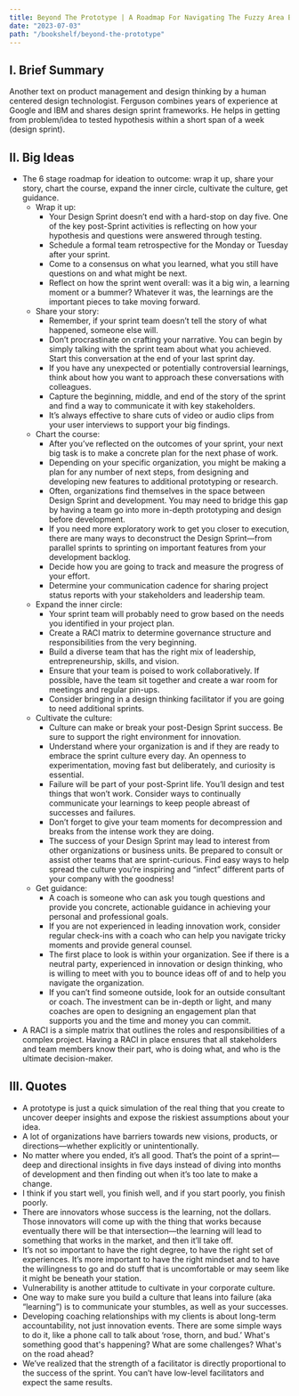 ```yaml
---
title: Beyond The Prototype | A Roadmap For Navigating The Fuzzy Area Between Ideas And Outcomes by Douglas Ferguson
date: "2023-07-03"
path: "/bookshelf/beyond-the-prototype"
---
```

## I. Brief Summary
Another text on product management and design thinking by a human centered design technologist. Ferguson combines years of experience at Google and IBM and shares design sprint frameworks. He helps in getting from problem/idea to tested hypothesis within a short span of a week (design sprint).

## II. Big Ideas
- The 6 stage roadmap for ideation to outcome: wrap it up, share your story, chart the course, expand the inner circle, cultivate the culture, get guidance.
    - Wrap it up:
        - Your Design Sprint doesn’t end with a hard-stop on day five. One of the key post-Sprint activities is reflecting on how your hypothesis and questions were answered through testing.
        - Schedule a formal team retrospective for the Monday or Tuesday after your sprint. 
        - Come to a consensus on what you learned, what you still have questions on and what might be next. 
        - Reflect on how the sprint went overall: was it a big win, a learning moment or a bummer? Whatever it was, the learnings are the important pieces to take moving forward. 
    - Share your story:
        - Remember, if your sprint team doesn’t tell the story of what happened, someone else will.
        - Don’t procrastinate on crafting your narrative. You can begin by simply talking with the sprint team about what you achieved. Start this conversation at the end of your last sprint day.
        - If you have any unexpected or potentially controversial learnings, think about how you want to approach these conversations with colleagues.
        - Capture the beginning, middle, and end of the story of the sprint and find a way to communicate it with key stakeholders.
        - It’s always effective to share cuts of video or audio clips from your user interviews to support your big findings. 
    - Chart the course:
        - After you’ve reflected on the outcomes of your sprint, your next big task is to make a concrete plan for the next phase of work.
        - Depending on your specific organization, you might be making a plan for any number of next steps, from designing and developing new features to additional prototyping or research.
        - Often, organizations find themselves in the space between Design Sprint and development. You may need to bridge this gap by having a team go into more in-depth prototyping and design before development.
        - If you need more exploratory work to get you closer to execution, there are many ways to deconstruct the Design Sprint—from parallel sprints to sprinting on important features from your development backlog.
        - Decide how you are going to track and measure the progress of your effort.
        - Determine your communication cadence for sharing project status reports with your stakeholders and leadership team.
    - Expand the inner circle:
        - Your sprint team will probably need to grow based on the needs you identified in your project plan.
        - Create a RACI matrix to determine governance structure and responsibilities from the very beginning.
        - Build a diverse team that has the right mix of leadership, entrepreneurship, skills, and vision.
        - Ensure that your team is poised to work collaboratively. If possible, have the team sit together and create a war room for meetings and regular pin-ups.
        - Consider bringing in a design thinking facilitator if you are going to need additional sprints.
    - Cultivate the culture:
        - Culture can make or break your post-Design Sprint success. Be sure to support the right environment for innovation.
        - Understand where your organization is and if they are ready to embrace the sprint culture every day. An openness to experimentation, moving fast but deliberately, and curiosity is essential.
        - Failure will be part of your post-Sprint life. You’ll design and test things that won’t work. Consider ways to continually communicate your learnings to keep people abreast of successes and failures.
        - Don’t forget to give your team moments for decompression and breaks from the intense work they are doing.
        - The success of your Design Sprint may lead to interest from other organizations or business units. Be prepared to consult or assist other teams that are sprint-curious. Find easy ways to help spread the culture you’re inspiring and “infect” different parts of your company with the goodness!
    - Get guidance:
        - A coach is someone who can ask you tough questions and provide you concrete, actionable guidance in achieving your personal and professional goals.
        - If you are not experienced in leading innovation work, consider regular check-ins with a coach who can help you navigate tricky moments and provide general counsel.
        - The first place to look is within your organization. See if there is a neutral party, experienced in innovation or design thinking, who is willing to meet with you to bounce ideas off of and to help you navigate the organization.
        - If you can’t find someone outside, look for an outside consultant or coach. The investment can be in-depth or light, and many coaches are open to designing an engagement plan that supports you and the time and money you can commit. 
- A RACI is a simple matrix that outlines the roles and responsibilities of a complex project. Having a RACI in place ensures that all stakeholders and team members know their part, who is doing what, and who is the ultimate decision-maker. 

## III. Quotes
- A prototype is just a quick simulation of the real thing that you create to uncover deeper insights and expose the riskiest assumptions about your idea. 
- A lot of organizations have barriers towards new visions, products, or directions—whether explicitly or unintentionally.
- No matter where you ended, it’s all good. That’s the point of a sprint—deep and directional insights in five days instead of diving into months of development and then finding out when it’s too late to make a change.
- I think if you start well, you finish well, and if you start poorly, you finish poorly.
- There are innovators whose success is the learning, not the dollars. Those innovators will come up with the thing that works because eventually there will be that intersection—the learning will lead to something that works in the market, and then it’ll take off.
- It’s not so important to have the right degree, to have the right set of experiences. It’s more important to have the right mindset and to have the willingness to go and do stuff that is uncomfortable or may seem like it might be beneath your station.
- Vulnerability is another attitude to cultivate in your corporate culture.
- One way to make sure you build a culture that leans into failure (aka “learning”) is to communicate your stumbles, as well as your successes.
- Developing coaching relationships with my clients is about long-term accountability, not just innovation events. There are some simple ways to do it, like a phone call to talk about ‘rose, thorn, and bud.’ What's something good that's happening? What are some challenges? What's on the road ahead?
- We’ve realized that the strength of a facilitator is directly proportional to the success of the sprint. You can’t have low-level facilitators and expect the same results. 